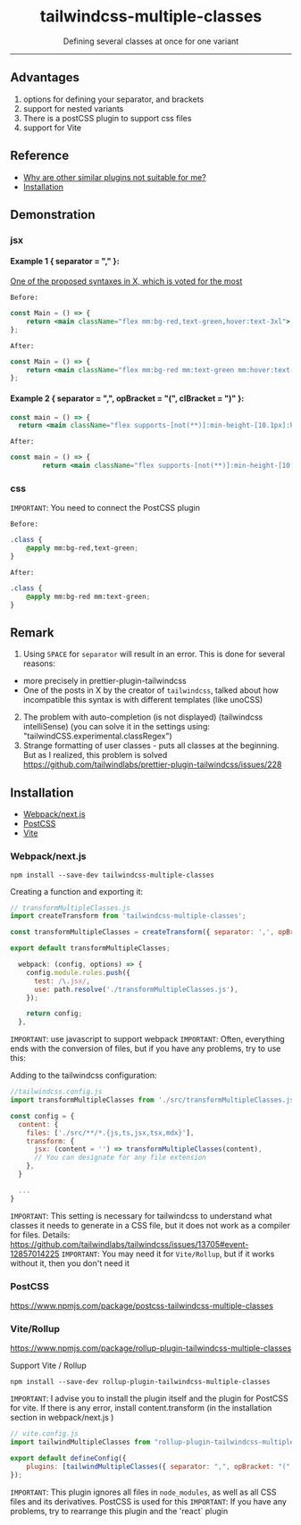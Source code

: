 <div align="center">
<h1>tailwindcss-multiple-classes</h1>

<p>Defining several classes at once for one variant</p>
</div>

---

## Advantages

1. options for defining your separator, and brackets
2. support for nested variants
3. There is a postCSS plugin to support css files
4. support for Vite

## Reference

- [Why are other similar plugins not suitable for me?](https://github.com/tailwindlabs/tailwindcss/discussions/11701#discussioncomment-9314628)
- [Installation](#installation)

## Demonstration

### jsx

#### Example 1 { separator = "," }:
[One of the proposed syntaxes in X, which is voted for the most](https://x.com/adamwathan/status/1849509712368226792)

`Before:`

```jsx
const Main = () => {
	return <main className="flex mm:bg-red,text-green,hover:text-3xl">...</main>;
};
```

`After:`

```jsx
const Main = () => {
	return <main className="flex mm:bg-red mm:text-green mm:hover:text-3xl ">...</main>;
};
```

#### Example 2 { separator = ",", opBracket = "(", clBracket = ")" }:

```jsx
const main = () => {
  return <main className="flex supports-[not(**)]:min-height-[10.1px]:h-10,sm:h-20,md:h-30, lg:h-40,xl:h-50,hover:(pl-4,py-3) pl-3">...</main>;};
```

`After:`

```jsx
const main = () => {
        return <main className="flex supports-[not(**)]:min-height-[10.1px]:h-10 supports-[not(**)]:min-height-[10.1px]:sm:h-20 supports-[not(**)]:min-height-[10.1px]:md:h-30 supports-[not(**)]:min-height-[10.1px]:lg:h-40 supports-[not(**)]:min-height-[10.1px]:xl:h-50 supports-[not(**)]:min-height-[10.1px]:hover:pl-4 supports-[not(**)]:min-height-[10.1px]:hover:py-3 pl-3">...</main>;};
```
### css

`IMPORTANT`: You need to connect the PostCSS plugin

`Before:`

```css
.class {
	@apply mm:bg-red,text-green;
}
```

`After:`

```css
.class {
	@apply mm:bg-red mm:text-green;
}
```

## Remark

1. Using `SPACE` for `separator` will result in an error. This is done for several reasons:
  - more precisely in prettier-plugin-tailwindcss
  - One of the posts in X by the creator of `tailwindcss`, talked about how incompatible this syntax is with different templates (like unoCSS)
2.  The problem with auto-completion (is not displayed) (tailwindcss intelliSense) (you can solve it in the settings using: "tailwindCSS.experimental.classRegex")
3.  Strange formatting of user classes - puts all classes at the beginning. But as I realized, this problem is solved https://github.com/tailwindlabs/prettier-plugin-tailwindcss/issues/228

## Installation

- [Webpack/next.js](#webpacknextjs)
- [PostCSS](#postCSS)
- [Vite](#viterollup)

### Webpack/next.js

```
npm install --save-dev tailwindcss-multiple-classes
```

Creating a function and exporting it:

```javascript
// transformMultipleClasses.js
import createTransform from 'tailwindcss-multiple-classes';

const transformMultipleClasses = createTransform({ separator: ',', opBracket: '(', clBracket: ')' });

export default transformMultipleClasses;
```

```javascript
  webpack: (config, options) => {
    config.module.rules.push({
      test: /\.jsx/,
      use: path.resolve('./transformMultipleClasses.js'),
    });

    return config;
  },
```

`IMPORTANT`: use javascript to support webpack
`IMPORTANT`: Often, everything ends with the conversion of files, but if you have any problems, try to use this:

Adding to the tailwindcss configuration:

```javascript
//tailwindcss.config.js
import transformMultipleClasses from './src/transformMultipleClasses.js';

const config = {
  content: {
    files: ['./src/**/*.{js,ts,jsx,tsx,mdx}'],
    transform: {
      jsx: (content = '') => transformMultipleClasses(content),
      // You can designate for any file extension
    },
  }

  ...
}
```

`IMPORTANT`: This setting is necessary for tailwindcss to understand what classes it needs to generate in a CSS file, but it does not work as a compiler for files. Details: https://github.com/tailwindlabs/tailwindcss/issues/13705#event-12857014225
`IMPORTANT`: You may need it for `Vite/Rollup`, but if it works without it, then you don't need it

### PostCSS

https://www.npmjs.com/package/postcss-tailwindcss-multiple-classes

### Vite/Rollup

https://www.npmjs.com/package/rollup-plugin-tailwindcss-multiple-classes

Support Vite / Rollup

```
npm install --save-dev rollup-plugin-tailwindcss-multiple-classes
```

`IMPORTANT`: I advise you to install the plugin itself and the plugin for PostCSS for vite. If there is any error, install content.transform (in the installation section in webpack/next.js )

```javascript
// vite.config.js
import tailwindMultipleClasses from "rollup-plugin-tailwindcss-multiple-classes";

export default defineConfig({
	plugins: [tailwindMultipleClasses({ separator: ",", opBracket: "(", clBracket: ")" }), react()],
});
```
`IMPORTANT`: This plugin ignores all files in `node_modules`, as well as all CSS files and its derivatives. PostCSS is used for this
`IMPORTANT`: If you have any problems, try to rearrange this plugin and the 'react` plugin


